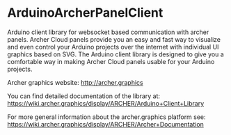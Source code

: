 # ArduinoArcherPanelClient
Arduino client library for websocket based communication with archer panels.
Archer Cloud panels provide you an easy and fast way to visualize and even control your Arduino projects over the internet with individual UI graphics based on SVG.
The Arduino client library is designed to give you a comfortable way in making Archer Cloud panels usable for your Arduino projects.

Archer graphics website:
http://archer.graphics

You can find detailed documentation of the library at:
https://wiki.archer.graphics/display/ARCHER/Arduino+Client+Library

For more general information about the archer.graphics platform see:
https://wiki.archer.graphics/display/ARCHER/Archer+Documentation


